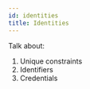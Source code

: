 ```yaml
---
id: identities
title: Identities
---
```


Talk about:

1. Unique constraints
2. Identifiers
3. Credentials

